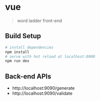 # vue

> word ladder front-end

## Build Setup

``` bash
# install dependencies
npm install
# serve with hot reload at localhost:8080
npm run dev
```

## Back-end APIs

- http://localhost:9090/generate
- http://localhost:9090/validate

